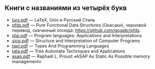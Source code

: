 ## Книги с названиями из четырёх букв

* [lurs.pdf](lurs.pdf) — LaTeX, Unix и Русский Стиль
* [pfds.pdf](pfds.pdf) — Pure Functional Data Structures (Окасаки),
  черновой перевод, скачанный отсюда: <https://github.com/gogabr/pfds>.
* [plai.pdf](plai.pdf) — Program languages: Applications and Interpretations
* [sicp.pdf](sicp.pdf) — Structure and Interpretation of Computer Programs
* [tapl.pdf](tapl.pdf) — Types And Programming Languages
* [tata.pdf](tata.pdf) — Tree Automata Techniques and Applications
* [asap.pdf](asap.pdf) — Raphaël L. Proust «ASAP As Static As Possible memory management»
